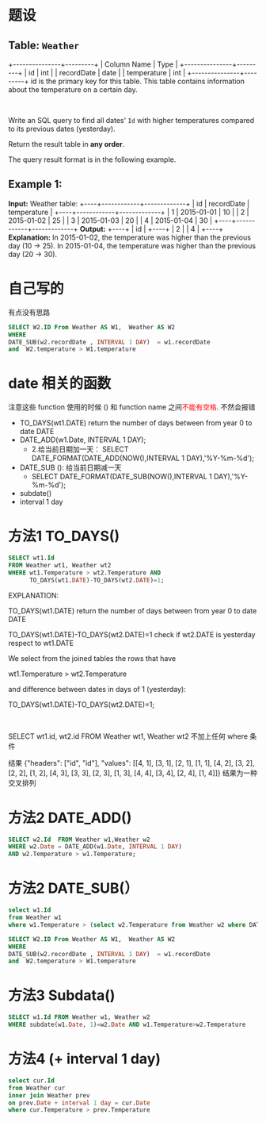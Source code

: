 # 题设

## Table: `Weather`

+---------------+---------+
| Column Name   | Type    |
+---------------+---------+
| id            | int     |
| recordDate    | date    |
| temperature   | int     |
+---------------+---------+
id is the primary key for this table.
This table contains information about the temperature on a certain day.

&nbsp;

Write an SQL query to find all dates' `Id` with higher temperatures compared to its previous dates (yesterday).

Return the result table in **any order**.

The query result format is in the following example.

## **Example 1:**

**Input:** 
Weather table:
+----+------------+-------------+
| id | recordDate | temperature |
+----+------------+-------------+
| 1  | 2015-01-01 | 10          |
| 2  | 2015-01-02 | 25          |
| 3  | 2015-01-03 | 20          |
| 4  | 2015-01-04 | 30          |
+----+------------+-------------+
**Output:** 
+----+
| id |
+----+
| 2  |
| 4  |
+----+
**Explanation:** 
In 2015-01-02, the temperature was higher than the previous day (10 -> 25).
In 2015-01-04, the temperature was higher than the previous day (20 -> 30).

# 自己写的

有点没有思路

```sql
SELECT W2.ID From Weather AS W1,  Weather AS W2
WHERE  
DATE_SUB(w2.recordDate , INTERVAL 1 DAY)  = w1.recordDate 
and  W2.temperature > W1.temperature
```

# date 相关的函数

注意这些 function 使用的时候 () 和 function name 之间<font color=red>不能有空格</font>. 不然会报错 

* TO_DAYS(wt1.DATE) return the number of days between from year 0 to date DATE
* DATE_ADD(w1.Date, INTERVAL 1 DAY);
  * 2.给当前日期加一天： SELECT DATE_FORMAT(DATE_ADD(NOW(),INTERVAL 1 DAY),'%Y-%m-%d');
* DATE_SUB (): 给当前日期减一天
  * SELECT DATE_FORMAT(DATE_SUB(NOW(),INTERVAL 1 DAY),'%Y-%m-%d');
* subdate()
* interval 1 day

# 方法1  TO_DAYS()

```sql
SELECT wt1.Id 
FROM Weather wt1, Weather wt2
WHERE wt1.Temperature > wt2.Temperature AND 
      TO_DAYS(wt1.DATE)-TO_DAYS(wt2.DATE)=1;
```

EXPLANATION:

TO_DAYS(wt1.DATE) return the number of days between from year 0 to date DATE

TO_DAYS(wt1.DATE)-TO_DAYS(wt2.DATE)=1 check if wt2.DATE is yesterday respect to wt1.DATE

We select from the joined tables the rows that have 

wt1.Temperature > wt2.Temperature

and difference between dates in days of 1 (yesterday):

TO_DAYS(wt1.DATE)-TO_DAYS(wt2.DATE)=1;

&nbsp;

SELECT wt1.id, wt2.id
FROM Weather wt1, Weather wt2
不加上任何 where 条件 

结果 
{"headers": ["id", "id"], "values": [[4, 1], [3, 1], [2, 1], [1, 1], [4, 2], [3, 2], [2, 2], [1, 2], [4, 3], [3, 3], [2, 3], [1, 3], [4, 4], [3, 4], [2, 4], [1, 4]]}
结果为一种 交叉排列 

# 方法2 DATE_ADD()

```sql
SELECT w2.Id  FROM Weather w1,Weather w2 
WHERE w2.Date = DATE_ADD(w1.Date, INTERVAL 1 DAY) 
AND w2.Temperature > w1.Temperature;
```

# 方法2 DATE_SUB(）

```sql
select w1.Id 
from Weather w1
where w1.Temperature > (select w2.Temperature from Weather w2 where DATE_SUB(w1.Date,INTERVAL 1 DAY) = w2.Date);

SELECT W2.ID From Weather AS W1,  Weather AS W2
WHERE  
DATE_SUB(w2.recordDate , INTERVAL 1 DAY)  = w1.recordDate 
and  W2.temperature > W1.temperature
```

# 方法3 Subdata()

```sql
SELECT w1.Id FROM Weather w1, Weather w2
WHERE subdate(w1.Date, 1)=w2.Date AND w1.Temperature>w2.Temperature
```

# 方法4 (+ interval 1 day)

```sql
select cur.Id
from Weather cur
inner join Weather prev
on prev.Date + interval 1 day = cur.Date
where cur.Temperature > prev.Temperature
```